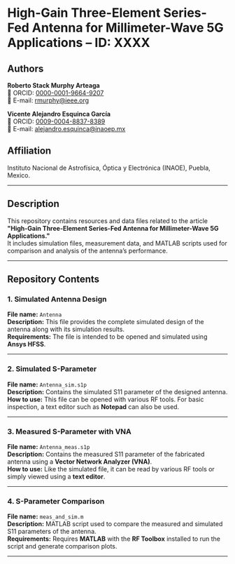 # High-Gain Three-Element Series-Fed Antenna for Millimeter-Wave 5G Applications – ID: XXXX

## Authors

**Roberto Stack Murphy Arteaga**  
📎 ORCID: [0000-0001-9664-9207](https://orcid.org/0000-0001-9664-9207)  
📧 E-mail: rmurphy@ieee.org

**Vicente Alejandro Esquinca García**  
📎 ORCID: [0009-0004-8837-8389](https://orcid.org/0009-0004-8837-8389)  
📧 E-mail: alejandro.esquinca@inaoep.mx

## Affiliation

Instituto Nacional de Astrofísica, Óptica y Electrónica (INAOE), Puebla, Mexico.

---

## Description

This repository contains resources and data files related to the article **"High-Gain Three-Element Series-Fed Antenna for Millimeter-Wave 5G Applications."**  
It includes simulation files, measurement data, and MATLAB scripts used for comparison and analysis of the antenna’s performance.

---

## Repository Contents

### 1. Simulated Antenna Design  
**File name:** `Antenna`  
**Description:** This file provides the complete simulated design of the antenna along with its simulation results.  
**Requirements:** The file is intended to be opened and simulated using **Ansys HFSS**.

---

### 2. Simulated S-Parameter  
**File name:** `Antenna_sim.s1p`  
**Description:** Contains the simulated S11 parameter of the designed antenna.  
**How to use:** This file can be opened with various RF tools. For basic inspection, a text editor such as **Notepad** can also be used.

---

### 3. Measured S-Parameter with VNA  
**File name:** `Antenna_meas.s1p`  
**Description:** Contains the measured S11 parameter of the fabricated antenna using a **Vector Network Analyzer (VNA)**.  
**How to use:** Like the simulated file, it can be read by various RF tools or simply viewed using a **text editor**.

---

### 4. S-Parameter Comparison  
**File name:** `meas_and_sim.m`  
**Description:** MATLAB script used to compare the measured and simulated S11 parameters of the antenna.  
**Requirements:** Requires **MATLAB** with the **RF Toolbox** installed to run the script and generate comparison plots.

---
